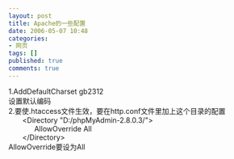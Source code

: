 ```yaml
---
layout: post
title: Apache的一些配置
date: 2006-05-07 10:48
categories:
- 网页
tags: []
published: true
comments: true
---
```

<p><p>1.AddDefaultCharset gb2312<br />设置默认编码<br />2.要使.htaccess文件生效，要在http.conf文件里加上这个目录的配置<br />&nbsp;&nbsp;&nbsp;&nbsp;&nbsp;&nbsp; &lt;Directory &quot;D:/phpMyAdmin-2.8.0.3/&quot;&gt;<br />&nbsp;&nbsp;&nbsp;&nbsp;&nbsp;&nbsp;&nbsp;&nbsp;&nbsp;&nbsp;&nbsp; &nbsp;AllowOverride&nbsp;All<br />&nbsp;&nbsp;&nbsp;&nbsp;&nbsp;&nbsp;&nbsp;&lt;/Directory&gt;<br />AllowOverride要设为All</p></p>
